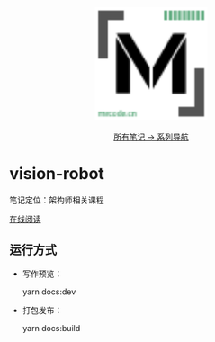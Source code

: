 <p align="center">
  <a href="https://github.com/zq99299/repository-summary" target="_blank">
     <img width="200" src="./docs/.vuepress/public/mlogo.svg" alt="logo">
  </a>
  <br/>
  <br/>
  <a href="https://github.com/zq99299/repository-summary" target="_blank"> 
    所有笔记 → 系列导航
  </a>
</p>

# vision-robot

笔记定位：架构师相关课程

[在线阅读](https://joeaaron.github.io/VisionRobot/)

## 运行方式

- 写作预览：

  yarn docs:dev
- 打包发布：

  yarn docs:build
